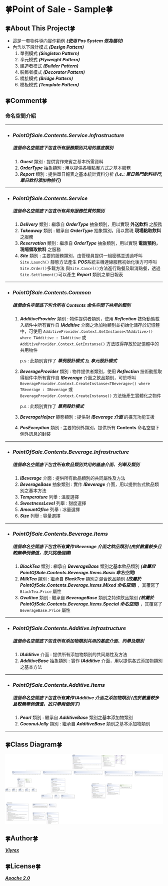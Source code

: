 ﻿# 🍀Point of Sale - Sample🍀
## 🍀About This Project🍀
- 這是一套物件導向實作範例 ***(使用 Pos System 做為題材)***
- 內含以下設計模式 ***(Design Pattern)***
  1. 單例模式 ***(Singleton Pattern)***
  2. 享元模式 ***(Flyweight Pattern)***
  3. 建造者模式 ***(Builder Pattern)***
  4. 裝飾者模式 ***(Decorator Pattern)***
  5. 橋接模式 ***(Bridge Pattern)***
  6. 模板模式 ***(Template Pattern)***
## 🍀Comment🍀
### 命名空間介紹
---
- ### ***PointOfSale.Contents.Service.Infrastructure***
  ##### 這個命名空間底下包含所有服務類別共用的基底類別
  1. ***Guest*** 類別 : 提供實作來賓之基本所需資料
  2. ***OrderType*** 抽象類別 : 用以提供各種點餐方式之基本服務
  3. ***Report*** 類別 : 提供單日報表之基本統計資料分析 ***(i.e.: 單日熱門飲料排行, 單日飲料添加物排行)***
---
- ### ***PointOfSale.Contents.Service***
  ##### 這個命名空間底下包含所有具有服務性質的類別
  1. ***Delivery*** 類別 : 繼承自 ***OrderType*** 抽象類別，用以實現 __外送飲料__ 之服務
  2. ***Takeaway*** 類別 : 繼承自 ***OrderType*** 抽象類別，用以實現 __現場點取飲料__ 之服務
  3. ***Reservation*** 類別 : 繼承自 ***OrderType*** 抽象類別，用以實現 __電話預約，現場領取飲料__ 之服務
  4. ***Site*** 類別 : 主要的服務類別，由管理員提供一組密碼並透過呼叫 ```Site.Launch()``` 靜態方法產生 ***POS***系統主機連線服務初始化後方可呼叫```Site.Order()```多載方法 與```Site.Cancel()```方法進行點餐及取消點餐，透過```Site.Settlement()```可以產生 ***Report*** 類別之單日報表
---
- ### ***PointOfSale.Contents.Common***
  ##### 這個命名空間底下包含所有 **Contents** 命名空間下共用的類別
  1. ***AdditiveProvider*** 類別 : 物件提供者類別，使用 ***Reflection*** 技術動態載入組件中所有實作自 ***IAdditive*** 介面之添加物類別並初始化儲存於記憶體中，可使用 ```AdditiveProvider.Context.GetInstanse<TAdditive>() where TAdditive : IAdditive``` 或 ```AdditiveProvider.Context.GetInstanse()``` 方法取得存放於記憶體中的共用物件

        p.s : 此類別實作了 ***單例設計模式*** 及 ***享元設計模式*** 
  2. ***BeverageProvider*** 類別 : 物件提供者類別，使用 ***Reflection*** 技術動態取得組件中所有實作自 ***IBeverage*** 介面之飲品類別，可於呼叫 ```BeverageProvider.Context.CreateInstanse<TBeverage>() where TBeverage : IBeverage``` 或 ```BeverageProvider.Context.CreateInstanse()``` 方法後產生實體化之物件

        p.s : 此類別實作了 ***單例設計模式***
  3. ***BeverageHelper*** 靜態類別 : 提供對 ***IBeverage 介面*** 的擴充功能支援
  4. ***PosException*** 類別 : 主要的例外類別，提供所有 **Contents** 命名空間下例外訊息的封裝
---
- ### ***PointOfSale.Contents.Beverage.Infrastructure***
  ##### 這個命名空間底下包含所有飲品類別共用的基底介面、列舉及類別
  1. ***IBeverage*** 介面 : 提供所有飲品類別的共同屬性及方法
  2. ***BeverageBase*** 抽象類別 : 實作 ***IBeverage*** 介面，用以提供各式飲品類別之基本方法
  3. ***Temperature*** 列舉 : 溫度選擇
  4. ***SweetnessLevel*** 列舉 : 甜度選擇
  5. ***AmountOfIce*** 列舉 : 冰量選擇
  6. ***Size*** 列舉 : 容量選擇
---
- ### ***PointOfSale.Contents.Beverage.Items***
  ##### 這個命名空間底下包含所有實作 ***IBeverage*** 介面之飲品類別 (由於數量較多且較無舉例價值，故只挑幾個講)
  1. ***BlackTea*** 類別 : 繼承自 ***BeverageBase*** 類別之基本飲品類別 ***(故屬於 PointOfSale.Contents.Beverage.Items.Basic 命名空間)***
  2. ***MilkTea*** 類別 : 繼承自 ***BlackTea*** 類別之混合飲品類別 ***(故屬於 PointOfSale.Contents.Beverage.Items.Mixed 命名空間)*** ，其覆寫了 ```BlackTea.Price``` 屬性
  3. ***Ovaltine*** 類別 : 繼承自 ***BeverageBase*** 類別之特殊飲品類別 ***(故屬於 PointOfSale.Contents.Beverage.Items.Special 命名空間)*** ，其覆寫了 ```BeverageBase.Price``` 屬性
---
- ### ***PointOfSale.Contents.Additive.Infrastructure***
  ##### 這個命名空間底下包含所有添加物類別共用的基底介面、列舉及類別
  1. ***IAdditive*** 介面 : 提供所有添加物類別的共同屬性及方法
  2. ***AdditiveBase*** 抽象類別 : 實作 ***IAdditive*** 介面，用以提供各式添加物類別之基本方法
---
- ### ***PointOfSale.Contents.Additive.Items***
  ##### 這個命名空間底下包含所有實作 ***IAdditive*** 介面之添加物類別 (由於數量較多且較無舉例價值，故只舉兩個例子)
  1. ***Pearl*** 類別 : 繼承自 ***AdditiveBase*** 類別之基本添加物類別 
  2. ***CoconutJelly*** 類別 : 繼承自 ***AdditiveBase*** 類別之基本添加物類別
---
## 🍀Class Diagram🍀
![Architecture](/Architecture.png)

## 🍀Author🍀
[***Viyrex***][Author]
## 🍀License🍀
[***Apache 2.0***][License]



[Author]:https://github.com/0x0001F36D
[License]:https://github.com/0x0001F36D/PointOfSale.Sample/blob/master/License